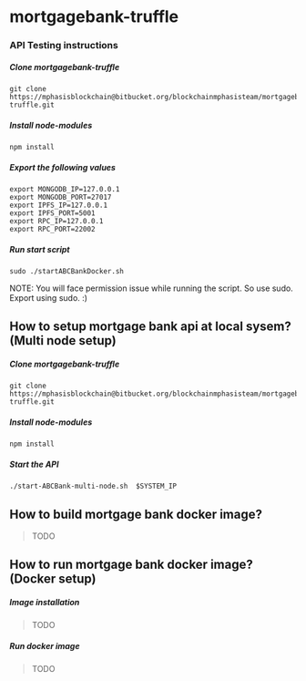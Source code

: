 # mortgagebank-truffle

### API Testing instructions


##### Clone mortgagebank-truffle

```
git clone https://mphasisblockchain@bitbucket.org/blockchainmphasisteam/mortgagebank-truffle.git

```

##### Install node-modules

```
npm install

```

##### Export the following values

```
export MONGODB_IP=127.0.0.1
export MONGODB_PORT=27017
export IPFS_IP=127.0.0.1
export IPFS_PORT=5001
export RPC_IP=127.0.0.1
export RPC_PORT=22002
```
##### Run start script
```
sudo ./startABCBankDocker.sh
```

NOTE: You will face permission issue while running the script. So use sudo. Export using sudo. :)


## How to setup mortgage bank api at local sysem? (Multi node setup)

##### Clone mortgagebank-truffle

```
git clone https://mphasisblockchain@bitbucket.org/blockchainmphasisteam/mortgagebank-truffle.git

```

##### Install node-modules

```
npm install

```

##### Start the API

```
./start-ABCBank-multi-node.sh  $SYSTEM_IP

```


## How to build mortgage bank docker image?

> TODO


## How to run mortgage bank docker image? (Docker setup)

##### Image installation

> TODO

##### Run docker image

> TODO

